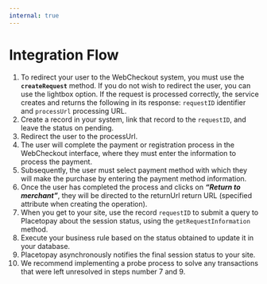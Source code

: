 ```yaml
---
internal: true
---
```


# Integration Flow

1. To redirect your user to the WebCheckout system, you must use the **`createRequest`** method. If you do not wish to redirect the user, you can use the lightbox option. If the request is processed correctly, the service creates and returns the following in its response:  `requestID` identifier and `processUrl` processing URL.
2. Create a record in your system, link that record to the `requestID`, and leave the status on pending.
3. Redirect the user to the processUrl.
4. The user will complete the payment or registration process in the WebCheckout interface, where they must enter the information to process the payment.
5. Subsequently, the user must select payment method with which they will make the purchase by entering the payment method information.
6. Once the user has completed the process and clicks on ***“Return to merchant”***, they will be directed to the returnUrl return URL (specified attribute when creating the operation).
7.	When you get to your site, use the record `requestID` to submit a query to Placetopay about the session status, using the `getRequestInformation` method.
8.	Execute your business rule based on the status obtained to update it in your database.
9.	Placetopay asynchronously notifies the final session status to your site.
10.	We recommend implementing a probe process to solve any transactions that were left unresolved in steps number 7 and 9.

